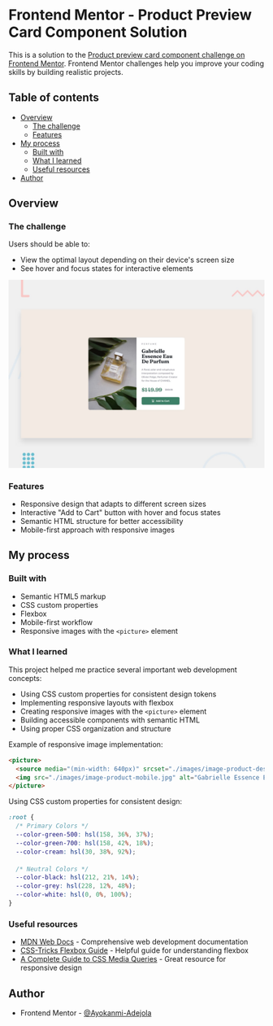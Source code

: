 # Frontend Mentor - Product Preview Card Component Solution

This is a solution to the [Product preview card component challenge on Frontend Mentor](https://www.frontendmentor.io/challenges/product-preview-card-component-GO7UmttRfa). Frontend Mentor challenges help you improve your coding skills by building realistic projects.


## Table of contents

- [Overview](#overview)
  - [The challenge](#the-challenge)
  - [Features](#features)
- [My process](#my-process)
  - [Built with](#built-with)
  - [What I learned](#what-i-learned)
  - [Useful resources](#useful-resources)
- [Author](#author)

## Overview

### The challenge

Users should be able to:

- View the optimal layout depending on their device's screen size
- See hover and focus states for interactive elements

![Design preview for the Product preview card component coding challenge](./design/desktop-preview.jpg)

### Features

- Responsive design that adapts to different screen sizes
- Interactive "Add to Cart" button with hover and focus states
- Semantic HTML structure for better accessibility
- Mobile-first approach with responsive images

## My process

### Built with

- Semantic HTML5 markup
- CSS custom properties
- Flexbox
- Mobile-first workflow
- Responsive images with the `<picture>` element

### What I learned

This project helped me practice several important web development concepts:

- Using CSS custom properties for consistent design tokens
- Implementing responsive layouts with flexbox
- Creating responsive images with the `<picture>` element
- Building accessible components with semantic HTML
- Using proper CSS organization and structure

Example of responsive image implementation:

```html
<picture>
  <source media="(min-width: 640px)" srcset="./images/image-product-desktop.jpg">
  <img src="./images/image-product-mobile.jpg" alt="Gabrielle Essence Eau De Parfum bottle lying flat with green leaves around it">
</picture>
```

Using CSS custom properties for consistent design:

```css
:root {
  /* Primary Colors */
  --color-green-500: hsl(158, 36%, 37%);
  --color-green-700: hsl(158, 42%, 18%);
  --color-cream: hsl(30, 38%, 92%);

  /* Neutral Colors */
  --color-black: hsl(212, 21%, 14%);
  --color-grey: hsl(228, 12%, 48%);
  --color-white: hsl(0, 0%, 100%);
}
```

### Useful resources

- [MDN Web Docs](https://developer.mozilla.org/en-US/) - Comprehensive web development documentation
- [CSS-Tricks Flexbox Guide](https://css-tricks.com/snippets/css/a-guide-to-flexbox/) - Helpful guide for understanding flexbox
- [A Complete Guide to CSS Media Queries](https://css-tricks.com/a-complete-guide-to-css-media-queries/) - Great resource for responsive design

## Author

- Frontend Mentor - [@Ayokanmi-Adejola](https://www.frontendmentor.io/profile/Ayokanmi-Adejola)
